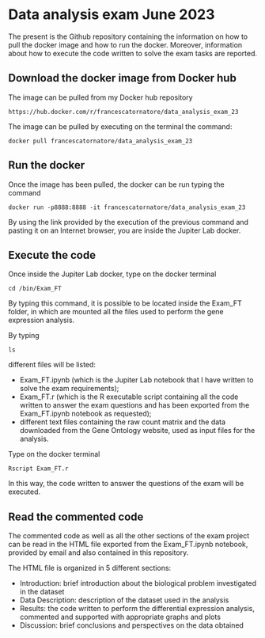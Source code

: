 # Data analysis exam June 2023

The present is the Github repository containing the information on how to pull the docker image and how to run the docker. Moreover, information about how to execute the code written to solve the exam tasks are reported.

## Download the docker image from Docker hub 
The image can be pulled from my Docker hub repository 
```
https://hub.docker.com/r/francescatornatore/data_analysis_exam_23
```

The image can be pulled by executing on the terminal the command:
```
docker pull francescatornatore/data_analysis_exam_23
```

## Run the docker 
Once the image has been pulled, the docker can be run typing the command 
```
docker run -p8888:8888 -it francescatornatore/data_analysis_exam_23
```
By using the link provided by the execution of the previous command and pasting it on an Internet browser, you are inside the Jupiter Lab docker. 

## Execute the code 
Once inside the Jupiter Lab docker, type on the docker terminal 
```
cd /bin/Exam_FT
```
By typing this command, it is possible to be located inside the Exam_FT folder, in which are mounted all the files used to perform the gene expression analysis. 

By typing 
```
ls
```
different files will be listed: 
* Exam_FT.ipynb (which is the Jupiter Lab notebook that I have written to solve the exam requirements);
* Exam_FT.r (which is the R executable script containing all the code written to answer the exam questions and has been exported from the Exam_FT.ipynb notebook as requested);
* different text files containing the raw count matrix and the data downloaded from the Gene Ontology website, used as input files for the analysis.

Type on the docker terminal 
```
Rscript Exam_FT.r
```
In this way, the code written to answer the questions of the exam will be executed.

## Read the commented code 
The commented code as well as all the other sections of the exam project can be read in the HTML file exported from the Exam_FT.ipynb notebook, provided by email and also contained in this repository. 

The HTML file is organized in 5 different sections: 
* Introduction: brief introduction about the biological problem investigated in the dataset 
* Data Description: description of the dataset used in the analysis 
* Results: the code written to perform the differential expression analysis, commented and supported with appropriate graphs and plots 
* Discussion: brief conclusions and perspectives on the data obtained


